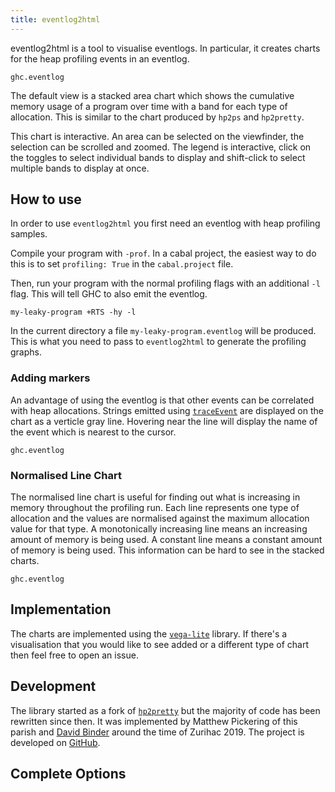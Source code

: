 ```yaml
---
title: eventlog2html
---
```


eventlog2html is a tool to visualise eventlogs. In particular, it creates charts
for the heap profiling events in an eventlog.

```{.eventlog traces=False }
ghc.eventlog
```

The default view is a stacked area chart which shows the cumulative memory
usage of a program over time with a band for each type of allocation.
This is similar to the chart produced by `hp2ps` and `hp2pretty`.

This chart is interactive. An area can be selected on the viewfinder, the
selection can be scrolled and zoomed. The legend is interactive, click on the
toggles to select individual bands to display and shift-click to select multiple
bands to display at once.


## How to use

In order to use `eventlog2html` you first need an eventlog with heap profiling
samples.

Compile your program with `-prof`. In a cabal project, the easiest way to
do this is to set `profiling: True` in the `cabal.project` file.

Then, run your program with the normal profiling flags with an additional `-l`
flag. This will tell GHC to also emit the eventlog.

```
my-leaky-program +RTS -hy -l
```

In the current directory a file `my-leaky-program.eventlog` will be produced.
This is what you need to pass to `eventlog2html` to generate the profiling
graphs.



### Adding markers

An advantage of using the eventlog is that other events can be correlated with
heap allocations. Strings emitted using [`traceEvent`](http://hackage.haskell.org/package/base-4.12.0.0/docs/Debug-Trace.html#v:traceEvent) are displayed on the
chart as a verticle gray line. Hovering near the line will display the name of
the event which is nearest to the cursor.

```{.eventlog traces=True }
ghc.eventlog
```

### Normalised Line Chart

The normalised line chart is useful for finding out what is increasing in
memory throughout the profiling run. Each line represents one type of allocation
and the values are normalised against the maximum allocation value for that
type. A monotonically increasing line means an increasing amount of memory is
being used. A constant line means a constant amount of memory is being used.
This information can be hard to see in the stacked charts.

```{.eventlog type=line}
ghc.eventlog
```

## Implementation

The charts are implemented using the [`vega-lite`](https://vega.github.io/vega-lite/) library. If there's a visualisation that you would like to see added or a
different type of chart then feel free to open an issue.

## Development

The library started as a fork of [`hp2pretty`](https://hackage.haskell.org/package/hp2pretty) but the majority of code has been rewritten since then. It was
implemented by Matthew Pickering of this parish and [David Binder](https://github.com/BinderDavid) around the time of Zurihac 2019.
The project is developed on [GitHub](https://github.com/mpickering/eventlog2html).

## Complete Options

```{.help}
```




